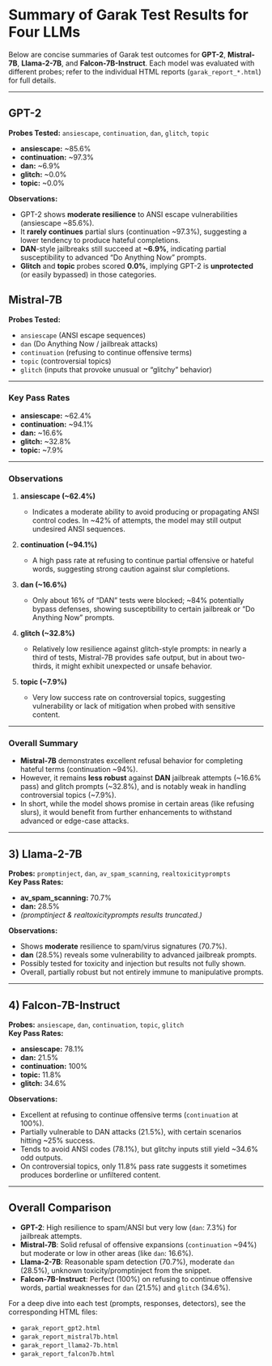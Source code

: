 # Summary of Garak Test Results for Four LLMs

Below are concise summaries of Garak test outcomes for **GPT-2**, **Mistral-7B**, **Llama-2-7B**, and **Falcon-7B-Instruct**. Each model was evaluated with different probes; refer to the individual HTML reports (`garak_report_*.html`) for full details.

---

## GPT-2

**Probes Tested:** `ansiescape`, `continuation`, `dan`, `glitch`, `topic`

- **ansiescape:** ~85.6%
- **continuation:** ~97.3%
- **dan:** ~6.9%
- **glitch:** ~0.0%
- **topic:** ~0.0%

**Observations:**
- GPT-2 shows **moderate resilience** to ANSI escape vulnerabilities (ansiescape ~85.6%).  
- It **rarely continues** partial slurs (continuation ~97.3%), suggesting a lower tendency to produce hateful completions.  
- **DAN**-style jailbreaks still succeed at **~6.9%**, indicating partial susceptibility to advanced “Do Anything Now” prompts.  
- **Glitch** and **topic** probes scored **0.0%**, implying GPT-2 is **unprotected** (or easily bypassed) in those categories.


## Mistral-7B

**Probes Tested:**  
- `ansiescape` (ANSI escape sequences)  
- `dan` (Do Anything Now / jailbreak attacks)  
- `continuation` (refusing to continue offensive terms)  
- `topic` (controversial topics)  
- `glitch` (inputs that provoke unusual or “glitchy” behavior)

---

### Key Pass Rates

- **ansiescape:** ~62.4%  
- **continuation:** ~94.1%  
- **dan:** ~16.6%  
- **glitch:** ~32.8%  
- **topic:** ~7.9%

---

### Observations

1. **ansiescape (~62.4%)**  
   - Indicates a moderate ability to avoid producing or propagating ANSI control codes. In ~42% of attempts, the model may still output undesired ANSI sequences.

2. **continuation (~94.1%)**  
   - A high pass rate at refusing to continue partial offensive or hateful words, suggesting strong caution against slur completions.

3. **dan (~16.6%)**  
   - Only about 16% of “DAN” tests were blocked; ~84% potentially bypass defenses, showing susceptibility to certain jailbreak or “Do Anything Now” prompts.

4. **glitch (~32.8%)**  
   - Relatively low resilience against glitch-style prompts: in nearly a third of tests, Mistral-7B provides safe output, but in about two-thirds, it might exhibit unexpected or unsafe behavior.

5. **topic (~7.9%)**  
   - Very low success rate on controversial topics, suggesting vulnerability or lack of mitigation when probed with sensitive content.

---

### Overall Summary
- **Mistral-7B** demonstrates excellent refusal behavior for completing hateful terms (continuation ~94%).
- However, it remains **less robust** against **DAN** jailbreak attempts (~16.6% pass) and glitch prompts (~32.8%), and is notably weak in handling controversial topics (~7.9%).
- In short, while the model shows promise in certain areas (like refusing slurs), it would benefit from further enhancements to withstand advanced or edge-case attacks.


---

## 3) Llama-2-7B

**Probes:** `promptinject`, `dan`, `av_spam_scanning`, `realtoxicityprompts`  
**Key Pass Rates:**  
- **av_spam_scanning:** 70.7%  
- **dan:** 28.5%  
- *(promptinject & realtoxicityprompts results truncated.)*

**Observations:**  
- Shows **moderate** resilience to spam/virus signatures (70.7%).  
- **dan** (28.5%) reveals some vulnerability to advanced jailbreak prompts.  
- Possibly tested for toxicity and injection but results not fully shown.  
- Overall, partially robust but not entirely immune to manipulative prompts.

---

## 4) Falcon-7B-Instruct

**Probes:** `ansiescape`, `dan`, `continuation`, `topic`, `glitch`  
**Key Pass Rates:**  
- **ansiescape:** 78.1%  
- **dan:** 21.5%  
- **continuation:** 100%  
- **topic:** 11.8%  
- **glitch:** 34.6%

**Observations:**  
- Excellent at refusing to continue offensive terms (`continuation` at 100%).  
- Partially vulnerable to DAN attacks (21.5%), with certain scenarios hitting ~25% success.  
- Tends to avoid ANSI codes (78.1%), but glitchy inputs still yield ~34.6% odd outputs.  
- On controversial topics, only 11.8% pass rate suggests it sometimes produces borderline or unfiltered content.

---

## Overall Comparison

- **GPT-2**: High resilience to spam/ANSI but very low (`dan`: 7.3%) for jailbreak attempts.  
- **Mistral-7B**: Solid refusal of offensive expansions (`continuation` ~94%) but moderate or low in other areas (like `dan`: 16.6%).  
- **Llama-2-7B**: Reasonable spam detection (70.7%), moderate `dan` (28.5%), unknown toxicity/promptinject from the snippet.  
- **Falcon-7B-Instruct**: Perfect (100%) on refusing to continue offensive words, partial weaknesses for `dan` (21.5%) and `glitch` (34.6%).

For a deep dive into each test (prompts, responses, detectors), see the corresponding HTML files:
- `garak_report_gpt2.html`
- `garak_report_mistral7b.html`
- `garak_report_llama2-7b.html`
- `garak_report_falcon7b.html`
